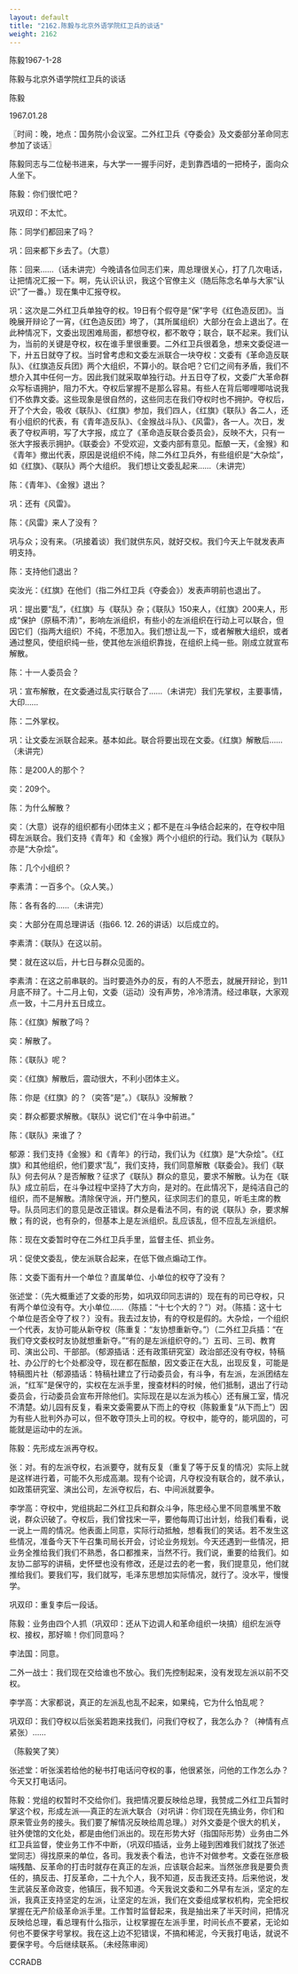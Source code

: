 ```yaml
---
layout: default
title: "2162.陈毅与北京外语学院红卫兵的谈话"
weight: 2162
---
```


陈毅1967-1-28

陈毅与北京外语学院红卫兵的谈话

陈毅

1967.01.28

〖时间：晚，地点：国务院小会议室。二外红卫兵《夺委会》及文委部分革命同志参加了谈话〗

陈毅同志与二位秘书进来，与大学一一握手问好，走到靠西墙的一把椅子，面向众人坐下。

陈毅：你们很忙吧？

巩双印：不太忙。

陈：同学们都回来了吗？

巩：回来都下乡去了。（大意）

陈：回来……（话未讲完）今晚请各位同志们来，周总理很关心，打了几次电话，让把情况汇报一下。啊，先认识认识，我这个官僚主义（随后陈念名单与大家“认识”了一番。）现在集中汇报夺权。

巩：这次是二外红卫兵单独夺的权。19日有个假夺是“保”字号《红色造反团》。当晚展开辩论了一宵，《红色造反团》垮了，（其所属组织）大部分在会上退出了。在此种情况下，文委出现困难局面，都想夺权，都不敢夺；联合，联不起来。我们认为，当前的关键是夺权，权在谁手里很重要。二外红卫兵很着急，想来文委促进一下，廾五日就夺了权。当时曾考虑和文委左派联合一块夺权：文委有《革命造反联队》、《红旗造反兵团》两个大组织，不算小的。联合吧？它们之间有矛盾，我们不想介入其中任何一方。因此我们就采取单独行动。廾五日夺了权，文委广大革命群众写标语拥护，阻力不大。夺权后掌握不是那么容易。有些人在背后唧哩唧咕说我们不依靠文委。这些现象是很自然的，这些同志在我们夺权时也不拥护。夺权后，开了个大会，吸收《联队》、《红旗》参加，我们四人，《红旗》《联队》各二人，还有小组织的代表，有《青年造反队》、《金猴战斗队》、《风雷》，各一人。次日，发表了夺权声明，写了大字报，成立了《革命造反联合委员会》，反映不大，只有一张大字报表示拥护。《联委会》不受欢迎，文委内部有意见。酝酿一天，《金猴》和《青年》撤出代表，原因是说组织不纯，除二外红卫兵外，有些组织是“大杂烩”，如《红旗》、《联队》两个大组织。 我们想让文委乱起来……（未讲完）

陈：《青年》、《金猴》退出？

巩：还有《风雷》。

陈：《风雷》来人了没有？

巩与众；没有来。（巩接着谈）我们就供东风，就好交权。我们今天上午就发表声明支持。

陈：支持他们退出？

奕汝光：《红旗》在他们（指二外红卫兵《夺委会》）发表声明前也退出了。

巩：提出要“乱”，《红旗》与《联队》杂；《联队》150来人，《红旗》200来人，形成“保护（原稿不清）”，影响左派组织，有些小的左派组织在行动上可以联合，但因它们（指两大组织）不纯，不愿加入。我们想让乱一下，或者解散大组织，或者通过整风，使组织纯一些，使其他左派组织靠拢，在组织上纯一些。刚成立就宣布解散。

陈：十一人委员会？

巩：宣布解散，在文委通过乱实行联合了……（未讲完）我们先掌权，主要事情，大印……

陈：二外掌权。

巩：让文委左派联合起来。基本如此。联合将要出现在文委。《红旗》解散后……（未讲完）

陈：是200人的那个？

奕：209个。

陈：为什么解散？

奕：（大意）说存的组织都有小团体主义；都不是在斗争结合起来的，在夺权中阻碍左派联合。我们支持《青年》和《金猴》两个小组织的行动。我们认为《联队》亦是“大杂烩”。

陈：几个小组织？

李素清：一百多个。（众人笑。）

陈：各有各的……（未讲完）

奕：大部分在周总理讲话（指66. 12. 26的讲话）以后成立的。

李素清：《联队》在这以前。

樊：就在这以后，廾七日与群众见面的。

李素清：在这之前串联的。当时要造外办的反，有的人不愿去，就展开辩论，到11月底不辩了。十二月上旬，文委（运动）没有声势，冷冷清清。经过串联，大家观点一致，十二月廾五日成立。

陈：《红旗》解散了吗？

奕：解散了。

陈：《联队》呢？

奕：《红旗》解散后，震动很大，不利小团体主义。

陈：你是《红旗》的？（奕答“是”。）《联队》没解散？

奕：群众都要求解散。《联队》说它们“在斗争中前进。”

陈：《联队》来谁了？

郁源：我们支持《金猴》和《青年》的行动，我们认为《红旗》是“大杂烩”。《红旗》和其他组织，他们要求“乱”，我们支持，我们同意解散《联委会》。我们《联队》何去何从？是否解散？征求了《联队》群众的意见，要求不解散。认为在《联队》成立前后，在斗争过程中坚持了大方向，是对的。在此情况下，是纯洁自己的组织，而不是解散。清除保守派，开门整风，征求同志们的意见，听毛主席的教导。队员同志们的意见是改正错误。群众是看法不同，有的说《联队》杂，要求解散；有的说，也有杂的，但基本上是左派组织。乱应该乱，但不应乱左派组织。

陈：现在文委暂时夺在二外红卫兵手里，监督主任、抓业务。

巩：促使文委乱，使左派联合起来，在低下做点煽动工作。

陈：文委下面有廾一个单位？直属单位、小单位的权夺了没有？

张述堂：（先大概重述了文委的形势，如巩双印同志讲的）现在有的司已夺权，只有两个单位没有夺。大小单位……（陈插：“十七个大的？”）对。（陈插：这十七个单位是否全夺了权？）没有。我去过友协，有的夺权是假的。大杂烩，一个组织一个代表，友协可能从新夺权（陈重复：“友协想重新夺。”）（二外红卫兵插：“在我们夺文委权时友协就想重新夺。”“有的是左派组织夺的。”）五司、三司、教育司、演出公司、干部部。（郁源插话：还有政策研究室）政治部还没有夺权，特稿社、办公厅的七个处都没夺，现在都在酝酿，因文委正在大乱，出现反复，可能是特稿图片社（郁源插话：特稿社建立了行动委员会，有斗争，有左派，左派团结左派，“红军”是保守的，实权在左派手里，搜查材料的时候，他们抵制，退出了行动委员会，行动委员会宣布开除他们。实际现在是以左派为核心）还有展工室，情况不清楚。幼儿园有反复，看来文委需要从下而上的夺权（陈毅重复“从下而上”）因为有些人批判外办可以，但不敢夺顶头上司的权。夺权中，能夺的，能巩固的，可能就是运动中的左派。

陈毅：先形成左派再夺权。

张：对。有的左派夺权，右派要夺，就有反复（重复了等于反复的情况）实际上就是这样进行着，可能不久形成高潮。现有个论调，凡夺权没有联合的，就不承认，如政策研究室、演出公司，左派夺权后，右、中间派就要争。

李学高：夺权中，党组挑起二外红卫兵和群众斗争，陈忠经心里不同意嘴里不敢说，群众识破了。夺权后，我们曾找宋一平，要他每周订出计划，给我们看看，说一说上一周的情况。他表面上同意，实际行动抵触，想看我们的笑话。若不发生这些情况，准备今天下午召集司局长开会，讨论业务规划。今天还遇到一些情况，把业务全推给我们我们不熟悉，各口都推来，当然不行。我们说，重要的给我们。如友协二部写的讲稿，史怀壁也没有修改，还是过去的老一套，我们提意见，他们就推给我们。要我们写，我们就写，毛泽东思想加实际情况，就行了。没水平，慢慢学。

巩双印：重复李后一段话。

陈毅：业务由四个人抓（巩双印：还从下边调人和革命组织一块搞）组织左派夺权、接权，那好嘛！你们同意吗？

李法国：同意。

二外一战士：我们现在交给谁也不放心。我们先控制起来，没有发现左派以前不交权。

李学高：大家都说，真正的左派乱也乱不起来，如果纯，它为什么怕乱呢？

巩双印：我们夺权以后张奚若跑来找我们，问我们夺权了，我怎么办？（神情有点紧张）……

（陈毅笑了笑）

张述堂：听张溪若给他的秘书打电话问夺权的事，他很紧张，问他的工作怎么办？今天又打电话问。

陈毅：党组的权暂时不交给你们。我把情况要反映给总理，我赞成二外红卫兵暂时掌这个权，形成左派──真正的左派大联合（对巩讲：你们现在先搞业务，你们和原来管业务的接头。我们要了解情况反映给周总理。）对外文委是个很大的机关，驻外使馆的文化处，都是由他们派出的。现在形势大好（指国际形势）业务由二外红卫兵监督，使业务工作不中断，（巩双印插话，业务上碰到困难我们就找了张述堂同志）得找原来的单位，各司。我发表个看法，也许不对做参考。文委在张彦极端残酷、反革命的打击时就存在真正的左派，应该联合起来。当然张彦我是要负责任的，搞反击、打反革命，二十九个人，我不知道，反击我还支持。后来他说，发生武装反革命政变，他镇压，我不知道。今天我说文委和二外早有左派，坚定的左派，我真正支持坚定的左派，让坚定的左派，我们在文委组成掌权机构，完全把权掌握在无产阶级革命派手里。工作暂时监督起来，我是抽出来了半天时间，把情况反映给总理，看总理有什么指示，让权掌握在左派手里，时间长点不要紧，无论如何也不要保字号掌权。我在这上边不犯错误，不搞和稀泥，今天我打电话，就说不要保字号。今后继续联系。（未经陈审阅）

CCRADB

